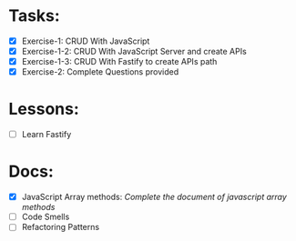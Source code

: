 # Tasks:

- [x] Exercise-1: CRUD With JavaScript
- [x] Exercise-1-2: CRUD With JavaScript Server and create APIs
- [x] Exercise-1-3: CRUD With Fastify to create APIs path
- [x] Exercise-2: Complete Questions provided

# Lessons:

- [ ] Learn Fastify

# Docs:

- [x] JavaScript Array methods: *Complete the document of javascript array methods*
- [ ] Code Smells 
- [ ] Refactoring Patterns 